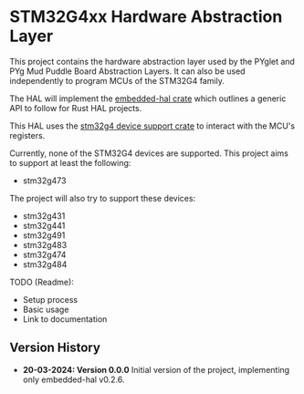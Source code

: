# STM32G4xx Hardware Abstraction Layer
This project contains the hardware abstraction layer used by the PYglet and PYg Mud Puddle Board Abstraction Layers. It can also be used independently to program MCUs of the STM32G4 family. 

The HAL will implement the [embedded-hal crate](https://docs.rs/embedded-hal/latest/embedded_hal/#embedded-hal) which outlines a generic API to follow for Rust HAL projects.

This HAL uses the [stm32g4 device support crate](https://docs.rs/crate/stm32g4/0.15.1) to interact with the MCU's registers.

Currently, none of the STM32G4 devices are supported. This project aims to support at least the following:
* stm32g473

The project will also try to support these devices:
* stm32g431
* stm32g441
* stm32g491
* stm32g483
* stm32g474
* stm32g484

TODO (Readme): 
* Setup process
* Basic usage
* Link to documentation


## Version History
* **20-03-2024: Version 0.0.0**
    Initial version of the project, implementing only embedded-hal v0.2.6. 
